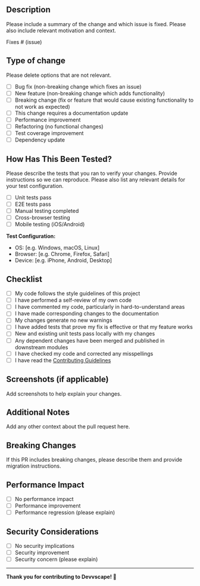 ## Description

Please include a summary of the change and which issue is fixed. Please also include relevant motivation and context.

Fixes # (issue)

## Type of change

Please delete options that are not relevant.

- [ ] Bug fix (non-breaking change which fixes an issue)
- [ ] New feature (non-breaking change which adds functionality)
- [ ] Breaking change (fix or feature that would cause existing functionality to not work as expected)
- [ ] This change requires a documentation update
- [ ] Performance improvement
- [ ] Refactoring (no functional changes)
- [ ] Test coverage improvement
- [ ] Dependency update

## How Has This Been Tested?

Please describe the tests that you ran to verify your changes. Provide instructions so we can reproduce. Please also list any relevant details for your test configuration.

- [ ] Unit tests pass
- [ ] E2E tests pass
- [ ] Manual testing completed
- [ ] Cross-browser testing
- [ ] Mobile testing (iOS/Android)

**Test Configuration:**
- OS: [e.g. Windows, macOS, Linux]
- Browser: [e.g. Chrome, Firefox, Safari]
- Device: [e.g. iPhone, Android, Desktop]

## Checklist

- [ ] My code follows the style guidelines of this project
- [ ] I have performed a self-review of my own code
- [ ] I have commented my code, particularly in hard-to-understand areas
- [ ] I have made corresponding changes to the documentation
- [ ] My changes generate no new warnings
- [ ] I have added tests that prove my fix is effective or that my feature works
- [ ] New and existing unit tests pass locally with my changes
- [ ] Any dependent changes have been merged and published in downstream modules
- [ ] I have checked my code and corrected any misspellings
- [ ] I have read the [Contributing Guidelines](CONTRIBUTING.md)

## Screenshots (if applicable)

Add screenshots to help explain your changes.

## Additional Notes

Add any other context about the pull request here.

## Breaking Changes

If this PR includes breaking changes, please describe them and provide migration instructions.

## Performance Impact

- [ ] No performance impact
- [ ] Performance improvement
- [ ] Performance regression (please explain)

## Security Considerations

- [ ] No security implications
- [ ] Security improvement
- [ ] Security concern (please explain)

---

**Thank you for contributing to Devvscape! 🚀** 